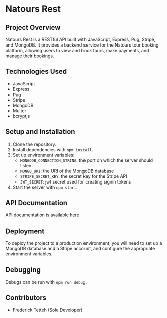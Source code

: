 # Natours Rest

## Project Overview

Natours Rest is a RESTful API built with JavaScript, Express, Pug, Stripe, and MongoDB. It provides a backend service for the Natours tour booking platform, allowing users to view and book tours, make payments, and manage their bookings.

## Technologies Used

- JavaScript
- Express
- Pug
- Stripe
- MongoDB
- Multer
- bcryptjs

## Setup and Installation

1. Clone the repository.
2. Install dependencies with `npm install`.
3. Set up environment variables:
   - `MONGODB_CONNECTION_STRING`: the port on which the server should listen
   - `MONGO_URI`: the URI of the MongoDB database
   - `STRIPE_SECRET_KEY`: the secret key for the Stripe API
   - `JWT_SECRET`: jwt secret used for creating signin tokens
4. Start the server with `npm start`.

## API Documentation

API documentation is available [here](https://documenter.getpostman.com/view/24297290/2s93RWMqY4)

## Deployment

To deploy the project to a production environment, you will need to set up a MongoDB database and a Stripe account, and configure the appropriate environment variables.

## Debugging

Debugs can be run with `npm run debug`.

## Contributors

- Frederick Tetteh (Sole Developer)
